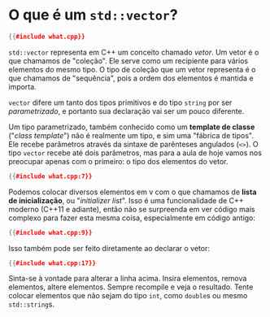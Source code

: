 O que é um `std::vector`?
=========================

```cpp
{{#include what.cpp}}
```

`std::vector` representa em C++ um conceito chamado _vetor_. Um vetor é o que
chamamos de "coleção". Ele serve como um recipiente para vários elementos do
mesmo tipo. O tipo de coleção que um vetor representa é o que chamamos de
"sequência", pois a ordem dos elementos é mantida e importa.

`vector` difere um tanto dos tipos primitivos e do tipo `string` por ser
_parametrizado_, e portanto sua declaração vai ser um pouco diferente.

Um tipo parametrizado, também conhecido como um **template de classe** ("_class
template_") não é realmente um tipo, e sim uma "fábrica de tipos". Ele recebe
parâmetros através da sintaxe  de parênteses angulados (`<>`). O tipo `vector`
recebe até dois parâmetros, mas para a aula de hoje vamos nos preocupar apenas
com o primeiro: o tipo dos elementos do vetor.

```cpp
{{#include what.cpp:7}}
```

Podemos colocar diversos elementos em v com o que chamamos de **lista de
inicialização**, ou "_initializer list_". Isso é uma funcionalidade de C++
moderno (C++11 e adiante), então não se surpreenda em ver código mais complexo
para fazer esta mesma coisa, especialmente em código antigo:

```cpp
{{#include what.cpp:9}}
```

Isso também pode ser feito diretamente ao declarar o vetor:

```cpp
{{#include what.cpp:17}}
```

Sinta-se à vontade para alterar a linha acima.  Insira elementos, remova
elementos, altere elementos. Sempre recompile e veja o resultado. Tente colocar
elementos que não sejam do tipo `int`, como `double`s ou mesmo `std::string`s.

